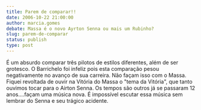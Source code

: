```yaml
---
title: Parem de comparar!!
date: 2006-10-22 21:00:00
author: marcia.gomes
debate: Massa é o novo Ayrton Senna ou mais um Rubinho?
slug: parem-de-comparar
status: publish 
type: post
---
```


É um absurdo comparar três pilotos de estilos diferentes, além de ser grotesco. O Barrichelo foi infeliz pois esta comparação pesou negativamente no avanço de sua carreira. Não façam isso com o Massa. Fiquei revoltada de ouvir na Vitória do Massa o "tema da Vitória", que tanto ouvimos tocar para o Airton Senna. Os tempos são outros já se passaram 12 anos....façam uma música nova. É impossível escutar essa música sem lembrar do Senna e seu trágico acidente.

